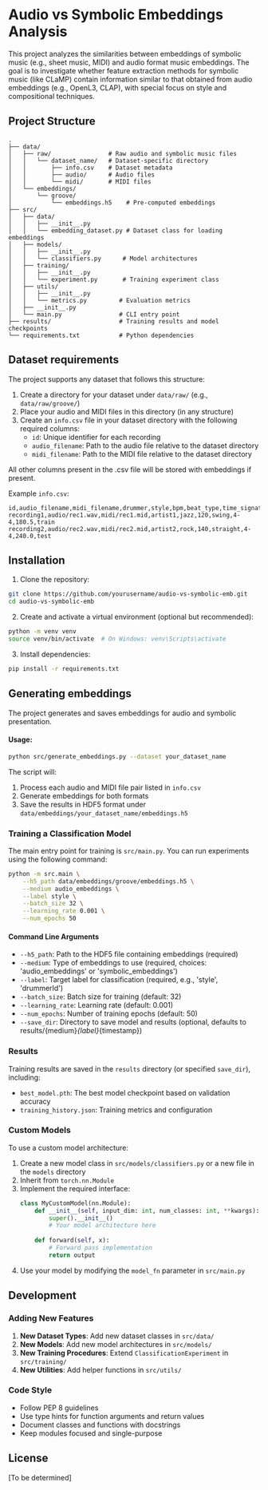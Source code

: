 # Audio vs Symbolic Embeddings Analysis

This project analyzes the similarities between embeddings of symbolic music (e.g., sheet music, MIDI) and audio format music embeddings. The goal is to investigate whether feature extraction methods for symbolic music (like CLaMP) contain information similar to that obtained from audio embeddings (e.g., OpenL3, CLAP), with special focus on style and compositional techniques.

## Project Structure

```
.
├── data/
│   ├── raw/                # Raw audio and symbolic music files
│   │   └── dataset_name/   # Dataset-specific directory
│   │       ├── info.csv    # Dataset metadata
│   │       ├── audio/      # Audio files
│   │       └── midi/       # MIDI files
│   └── embeddings/
│       └── groove/
│           └── embeddings.h5    # Pre-computed embeddings
├── src/
│   ├── data/
│   │   ├── __init__.py
│   │   └── embedding_dataset.py # Dataset class for loading embeddings
│   ├── models/
│   │   ├── __init__.py
│   │   └── classifiers.py      # Model architectures
│   ├── training/
│   │   ├── __init__.py
│   │   └── experiment.py       # Training experiment class
│   ├── utils/
│   │   ├── __init__.py
│   │   └── metrics.py         # Evaluation metrics
│   ├── __init__.py
│   └── main.py                # CLI entry point
├── results/                   # Training results and model checkpoints
└── requirements.txt           # Python dependencies
```

## Dataset requirements

The project supports any dataset that follows this structure:

1. Create a directory for your dataset under `data/raw/` (e.g., `data/raw/groove/`)
2. Place your audio and MIDI files in this directory (in any structure)
3. Create an `info.csv` file in your dataset directory with the following required columns:
   - `id`: Unique identifier for each recording
   - `audio_filename`: Path to the audio file relative to the dataset directory
   - `midi_filename`: Path to the MIDI file relative to the dataset directory

All other columns present in the .csv file will be stored with embeddings if present.

Example `info.csv`:
```csv
id,audio_filename,midi_filename,drummer,style,bpm,beat_type,time_signature,duration,split
recording1,audio/rec1.wav,midi/rec1.mid,artist1,jazz,120,swing,4-4,180.5,train
recording2,audio/rec2.wav,midi/rec2.mid,artist2,rock,140,straight,4-4,240.0,test
```

## Installation

1. Clone the repository:
```bash
git clone https://github.com/yourusername/audio-vs-symbolic-emb.git
cd audio-vs-symbolic-emb
```

2. Create and activate a virtual environment (optional but recommended):
```bash
python -m venv venv
source venv/bin/activate  # On Windows: venv\Scripts\activate
```

3. Install dependencies:
```bash
pip install -r requirements.txt
```

## Generating embeddings

The project generates and saves embeddings for audio and symbolic presentation.

#### Usage:

```bash
python src/generate_embeddings.py --dataset your_dataset_name
```

The script will:
1. Process each audio and MIDI file pair listed in `info.csv`
2. Generate embeddings for both formats
3. Save the results in HDF5 format under `data/embeddings/your_dataset_name/embeddings.h5`


### Training a Classification Model

The main entry point for training is `src/main.py`. You can run experiments using the following command:

```bash
python -m src.main \
    --h5_path data/embeddings/groove/embeddings.h5 \
    --medium audio_embeddings \
    --label style \
    --batch_size 32 \
    --learning_rate 0.001 \
    --num_epochs 50
```

#### Command Line Arguments

- `--h5_path`: Path to the HDF5 file containing embeddings (required)
- `--medium`: Type of embeddings to use (required, choices: 'audio_embeddings' or 'symbolic_embeddings')
- `--label`: Target label for classification (required, e.g., 'style', 'drummerId')
- `--batch_size`: Batch size for training (default: 32)
- `--learning_rate`: Learning rate (default: 0.001)
- `--num_epochs`: Number of training epochs (default: 50)
- `--save_dir`: Directory to save model and results (optional, defaults to results/{medium}_{label}_{timestamp})

### Results

Training results are saved in the `results` directory (or specified `save_dir`), including:
- `best_model.pth`: The best model checkpoint based on validation accuracy
- `training_history.json`: Training metrics and configuration

### Custom Models

To use a custom model architecture:

1. Create a new model class in `src/models/classifiers.py` or a new file in the `models` directory
2. Inherit from `torch.nn.Module`
3. Implement the required interface:
   ```python
   class MyCustomModel(nn.Module):
       def __init__(self, input_dim: int, num_classes: int, **kwargs):
           super().__init__()
           # Your model architecture here
           
       def forward(self, x):
           # Forward pass implementation
           return output
   ```
4. Use your model by modifying the `model_fn` parameter in `src/main.py`

## Development

### Adding New Features

1. **New Dataset Types**: Add new dataset classes in `src/data/`
2. **New Models**: Add new model architectures in `src/models/`
3. **New Training Procedures**: Extend `ClassificationExperiment` in `src/training/`
4. **New Utilities**: Add helper functions in `src/utils/`

### Code Style

- Follow PEP 8 guidelines
- Use type hints for function arguments and return values
- Document classes and functions with docstrings
- Keep modules focused and single-purpose

## License

[To be determined] 

